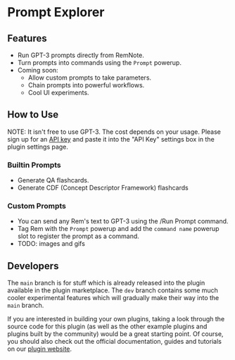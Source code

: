 # Prompt Explorer

## Features

- Run GPT-3 prompts directly from RemNote.
- Turn prompts into commands using the `Prompt` powerup.
- Coming soon:
  - Allow custom prompts to take parameters.
  - Chain prompts into powerful workflows.
  - Cool UI experiments.

## How to Use

NOTE: It isn't free to use GPT-3. The cost depends on your usage. Please sign up for an [API key](https://openai.com/api/) and paste it into the "API Key" settings box in the plugin settings page.

### Builtin Prompts

- Generate QA flashcards.
- Generate CDF (Concept Descriptor Framework) flashcards

### Custom Prompts

- You can send any Rem's text to GPT-3 using the /Run Prompt command.
- Tag Rem with the `Prompt` powerup and add the `command name` powerup slot to register the prompt as a command.
- TODO: images and gifs

## Developers

The `main` branch is for stuff which is already released into the plugin available in the plugin marketplace. The `dev` branch contains some much cooler experimental features which will gradually make their way into the `main` branch.

If you are interested in building your own plugins, taking a look through the source code for this plugin (as well as the other example plugins and plugins built by the community) would be a great starting point. Of course, you should also check out the official documentation, guides and tutorials on our [plugin website](https://plugins.remnote.com/).
